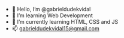 - 👋 Hello, I’m @gabrieldudekvidal
- 👀 I’m learning Web Development
- 🌱 I’m currently learning HTML, CSS and JS
- 📫 gabrieldudekvidal15@gmail.com
<!---
gabrieldudekvidal/gabrieldudekvidal is a ✨ special ✨ repository because its `README.md` (this file) appears on your GitHub profile.
You can click the Preview link to take a look at your changes.
--->

